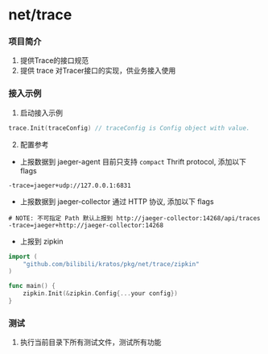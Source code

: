 # net/trace

### 项目简介

1. 提供Trace的接口规范
2. 提供 trace 对Tracer接口的实现，供业务接入使用

### 接入示例

1. 启动接入示例

```go
trace.Init(traceConfig) // traceConfig is Config object with value.
```

2. 配置参考

- 上报数据到 jaeger-agent 目前只支持 `compact` Thrift protocol, 添加以下 flags

```
-trace=jaeger+udp://127.0.0.1:6831
```

- 上报数据到 jaeger-collector 通过 HTTP 协议, 添加以下 flags
```
# NOTE: 不可指定 Path 默认上报到 http://jaeger-collector:14268/api/traces
-trace=jaeger+http://jaeger-collector:14268
```

- 上报到 zipkin

```go
import (
    "github.com/bilibili/kratos/pkg/net/trace/zipkin"
)

func main() {
    zipkin.Init(&zipkin.Config{...your config})
}
```

### 测试

1. 执行当前目录下所有测试文件，测试所有功能
